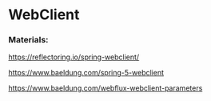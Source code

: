 # WebClient


### Materials:

https://reflectoring.io/spring-webclient/

https://www.baeldung.com/spring-5-webclient

https://www.baeldung.com/webflux-webclient-parameters



